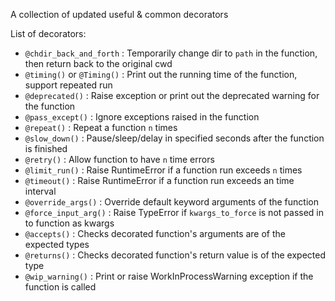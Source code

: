 A collection of updated useful & common decorators

List of decorators:
- `@chdir_back_and_forth` : Temporarily change dir to `path` in the function, then return back to the original cwd
- `@timing()` or `@Timing()` : Print out the running time of the function, support repeated run
- `@deprecated()` : Raise exception or print out the deprecated warning for the function
- `@pass_except()` : Ignore exceptions raised in the function
- `@repeat()` : Repeat a function `n` times
- `@slow_down()` : Pause/sleep/delay in specified seconds after the function is finished
- `@retry()` : Allow function to have `n` time errors
- `@limit_run()` : Raise RuntimeError if a function run exceeds `n` times
- `@timeout()` : Raise RuntimeError if a function run exceeds an time interval
- `@override_args()` : Override default keyword arguments of the function
- `@force_input_arg()` : Raise TypeError if `kwargs_to_force` is not passed in to function as kwargs
- `@accepts()` : Checks decorated function's arguments are of the expected types
- `@returns()` : Checks decorated function's return value is of the expected type
- `@wip_warning()` : Print or raise WorkInProcessWarning exception if the function is called
